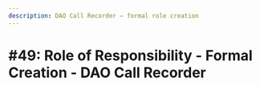 ```yaml
---
description: DAO Call Recorder – formal role creation
---
```


# \#49: Role of Responsibility - Formal Creation - DAO Call Recorder

